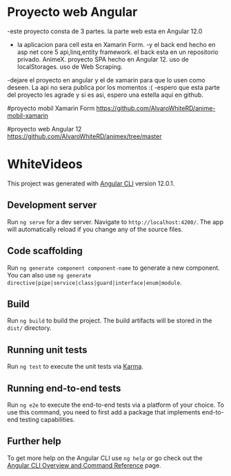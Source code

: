 # Proyecto web Angular

-este proyecto consta de 3 partes. la parte web esta en Angular 12.0 
- la aplicacion para cell esta en Xamarin Form.
-y el back end hecho en asp net core 5 api,linq,entity framework. el back esta en un repositorio privado.
AnimeX. proyecto SPA hecho en Angular 12. uso de localStorages. uso de Web Scraping.

-dejare el proyecto en angular y el de xamarin para que lo usen como deseen. La api no sera publica por los momentos :(
-espero que esta parte del proyecto les agrade y si es asi, espero una estella aqui en github.

#proyecto mobil Xamarin Form
https://github.com/AlvaroWhiteRD/anime-mobil-xamarin

#proyecto web Angular 12
https://github.com/AlvaroWhiteRD/animex/tree/master
# WhiteVideos

This project was generated with [Angular CLI](https://github.com/angular/angular-cli) version 12.0.1.

## Development server

Run `ng serve` for a dev server. Navigate to `http://localhost:4200/`. The app will automatically reload if you change any of the source files.

## Code scaffolding

Run `ng generate component component-name` to generate a new component. You can also use `ng generate directive|pipe|service|class|guard|interface|enum|module`.

## Build

Run `ng build` to build the project. The build artifacts will be stored in the `dist/` directory.

## Running unit tests

Run `ng test` to execute the unit tests via [Karma](https://karma-runner.github.io).

## Running end-to-end tests

Run `ng e2e` to execute the end-to-end tests via a platform of your choice. To use this command, you need to first add a package that implements end-to-end testing capabilities.

## Further help

To get more help on the Angular CLI use `ng help` or go check out the [Angular CLI Overview and Command Reference](https://angular.io/cli) page.
